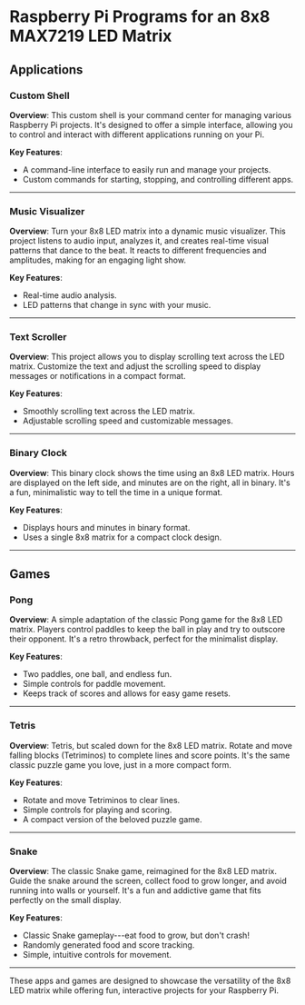 Raspberry Pi Programs for an 8x8 MAX7219 LED Matrix
===================================================

Applications
------------

### Custom Shell

**Overview**: This custom shell is your command center for managing various Raspberry Pi projects. It's designed to offer a simple interface, allowing you to control and interact with different applications running on your Pi.

**Key Features**:

-   A command-line interface to easily run and manage your projects.
-   Custom commands for starting, stopping, and controlling different apps.

* * * * *

### Music Visualizer

**Overview**: Turn your 8x8 LED matrix into a dynamic music visualizer. This project listens to audio input, analyzes it, and creates real-time visual patterns that dance to the beat. It reacts to different frequencies and amplitudes, making for an engaging light show.

**Key Features**:

-   Real-time audio analysis.
-   LED patterns that change in sync with your music.

* * * * *

### Text Scroller

**Overview**: This project allows you to display scrolling text across the LED matrix. Customize the text and adjust the scrolling speed to display messages or notifications in a compact format.

**Key Features**:

-   Smoothly scrolling text across the LED matrix.
-   Adjustable scrolling speed and customizable messages.

* * * * *

### Binary Clock

**Overview**: This binary clock shows the time using an 8x8 LED matrix. Hours are displayed on the left side, and minutes are on the right, all in binary. It's a fun, minimalistic way to tell the time in a unique format.

**Key Features**:

-   Displays hours and minutes in binary format.
-   Uses a single 8x8 matrix for a compact clock design.

* * * * *

Games
-----

### Pong

**Overview**: A simple adaptation of the classic Pong game for the 8x8 LED matrix. Players control paddles to keep the ball in play and try to outscore their opponent. It's a retro throwback, perfect for the minimalist display.

**Key Features**:

-   Two paddles, one ball, and endless fun.
-   Simple controls for paddle movement.
-   Keeps track of scores and allows for easy game resets.

* * * * *

### Tetris

**Overview**: Tetris, but scaled down for the 8x8 LED matrix. Rotate and move falling blocks (Tetriminos) to complete lines and score points. It's the same classic puzzle game you love, just in a more compact form.

**Key Features**:

-   Rotate and move Tetriminos to clear lines.
-   Simple controls for playing and scoring.
-   A compact version of the beloved puzzle game.

* * * * *

### Snake

**Overview**: The classic Snake game, reimagined for the 8x8 LED matrix. Guide the snake around the screen, collect food to grow longer, and avoid running into walls or yourself. It's a fun and addictive game that fits perfectly on the small display.

**Key Features**:

-   Classic Snake gameplay---eat food to grow, but don't crash!
-   Randomly generated food and score tracking.
-   Simple, intuitive controls for movement.

* * * * *

These apps and games are designed to showcase the versatility of the 8x8 LED matrix while offering fun, interactive projects for your Raspberry Pi.